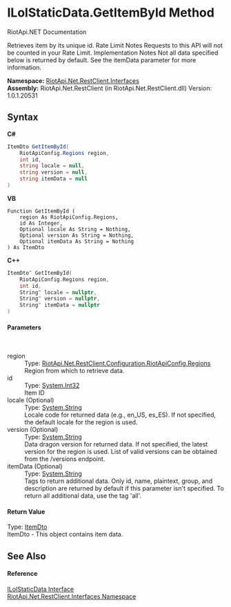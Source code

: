 # ILolStaticData.GetItemById Method 
RiotApi.NET Documentation 

Retrieves item by its unique id. Rate Limit Notes Requests to this API will not be counted in your Rate Limit. Implementation Notes Not all data specified below is returned by default. See the itemData parameter for more information.

**Namespace:**&nbsp;<a href="48cda41f-0d73-abf8-ab33-13ac48004c66">RiotApi.Net.RestClient.Interfaces</a><br />**Assembly:**&nbsp;RiotApi.Net.RestClient (in RiotApi.Net.RestClient.dll) Version: 1.0.1.20531

## Syntax

**C#**<br />
``` C#
ItemDto GetItemById(
	RiotApiConfig.Regions region,
	int id,
	string locale = null,
	string version = null,
	string itemData = null
)
```

**VB**<br />
``` VB
Function GetItemById ( 
	region As RiotApiConfig.Regions,
	id As Integer,
	Optional locale As String = Nothing,
	Optional version As String = Nothing,
	Optional itemData As String = Nothing
) As ItemDto
```

**C++**<br />
``` C++
ItemDto^ GetItemById(
	RiotApiConfig.Regions region, 
	int id, 
	String^ locale = nullptr, 
	String^ version = nullptr, 
	String^ itemData = nullptr
)
```


#### Parameters
&nbsp;<dl><dt>region</dt><dd>Type: <a href="4d977124-7072-aed6-d4c3-44de17e37ee2">RiotApi.Net.RestClient.Configuration.RiotApiConfig.Regions</a><br />Region from which to retrieve data.</dd><dt>id</dt><dd>Type: <a href="http://msdn2.microsoft.com/en-us/library/td2s409d" target="_blank">System.Int32</a><br />Item ID</dd><dt>locale (Optional)</dt><dd>Type: <a href="http://msdn2.microsoft.com/en-us/library/s1wwdcbf" target="_blank">System.String</a><br />Locale code for returned data (e.g., en_US, es_ES). If not specified, the default locale for the region is used.</dd><dt>version (Optional)</dt><dd>Type: <a href="http://msdn2.microsoft.com/en-us/library/s1wwdcbf" target="_blank">System.String</a><br />Data dragon version for returned data. If not specified, the latest version for the region is used. List of valid versions can be obtained from the /versions endpoint.</dd><dt>itemData (Optional)</dt><dd>Type: <a href="http://msdn2.microsoft.com/en-us/library/s1wwdcbf" target="_blank">System.String</a><br />Tags to return additional data. Only id, name, plaintext, group, and description are returned by default if this parameter isn't specified. To return all additional data, use the tag 'all'.</dd></dl>

#### Return Value
Type: <a href="152c228f-f557-6caf-c38a-642e6c61e827">ItemDto</a><br />ItemDto - This object contains item data.

## See Also


#### Reference
<a href="aa83650f-f275-e38f-8f62-14b2064f0eac">ILolStaticData Interface</a><br /><a href="48cda41f-0d73-abf8-ab33-13ac48004c66">RiotApi.Net.RestClient.Interfaces Namespace</a><br />
